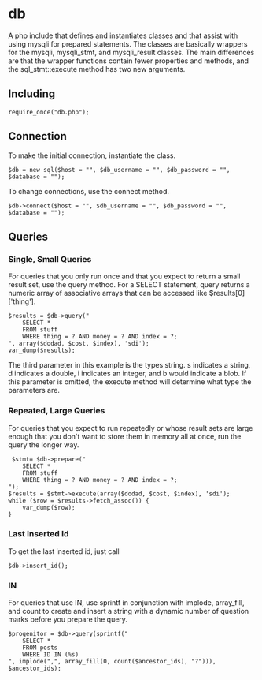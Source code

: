 # db
A php include that defines and instantiates classes and that assist with using mysqli for prepared statements. The classes are basically wrappers for the mysqli, mysqli_stmt, and mysqli_result classes. The main differences are that the wrapper functions contain fewer properties and methods, and the sql_stmt::execute method has two new arguments. 

## Including
    require_once("db.php");

## Connection
To make the initial connection, instantiate the class.

    $db = new sql($host = "", $db_username = "", $db_password = "", $database = "");
    
To change connections, use the connect method.

    $db->connect($host = "", $db_username = "", $db_password = "", $database = "");

## Queries
### Single, Small Queries
For queries that you only run once and that you expect to return a small result set, use the query method. For a SELECT statement, query returns a numeric array of associative arrays that can be accessed like $results[0]['thing'].

    $results = $db->query("
        SELECT *
        FROM stuff
        WHERE thing = ? AND money = ? AND index = ?;
    ", array($dodad, $cost, $index), 'sdi');
    var_dump($results);

The third parameter in this example is the types string. s indicates a string, d indicates a double, i indicates an integer, and b would indicate a blob. If this parameter is omitted, the execute method will determine what type the parameters are.

### Repeated, Large Queries
For queries that you expect to run repeatedly or whose result sets are large enough that you don't want to store them in memory all at once, run the query the longer way. 

     $stmt= $db->prepare("
        SELECT *
        FROM stuff
        WHERE thing = ? AND money = ? AND index = ?;
    ");
    $results = $stmt->execute(array($dodad, $cost, $index), 'sdi');
    while ($row = $results->fetch_assoc()) {
        var_dump($row);
    }

### Last Inserted Id
To get the last inserted id, just call

    $db->insert_id();
    
### IN ###
For queries that use IN, use sprintf in conjunction with implode, array_fill, and count to create and insert a string with a dynamic number of question marks before you prepare the query.

    $progenitor = $db->query(sprintf("
		SELECT *
		FROM posts
		WHERE ID IN (%s)
    ", implode(",", array_fill(0, count($ancestor_ids), "?"))), $ancestor_ids);

